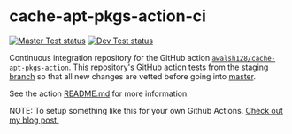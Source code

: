 # cache-apt-pkgs-action-ci

[![Master Test status](https://github.com/awalsh128/cache-apt-pkgs-action-ci/actions/workflows/master_test.yml/badge.svg)](https://github.com/awalsh128/cache-apt-pkgs-action-ci/actions/workflows/master_test.yml)
[![Dev Test status](https://github.com/awalsh128/cache-apt-pkgs-action-ci/actions/workflows/devg_test.yml/badge.svg)](https://github.com/awalsh128/cache-apt-pkgs-action-ci/actions/workflows/dev_test.yml)

Continuous integration repository for the GitHub action [``awalsh128/cache-apt-pkgs-action``](https://github.com/awalsh128/cache-apt-pkgs-action). This repository's GitHub action tests from the [staging branch](https://github.com/awalsh128/cache-apt-pkgs-action/tree/staging) so that all new changes are vetted before going into [master](https://github.com/awalsh128/cache-apt-pkgs-action/tree/master).

See the action [README.md](https://github.com/awalsh128/cache-apt-pkgs-action/README.md) for more information.

NOTE: To setup something like this for your own Github Actions. [Check out my blog post.](https://awalsh128.com/automated-testing-for-github-actions/)
